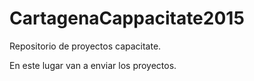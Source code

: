 # CartagenaCappacitate2015

Repositorio de proyectos capacitate.

En este lugar van a enviar los proyectos.

